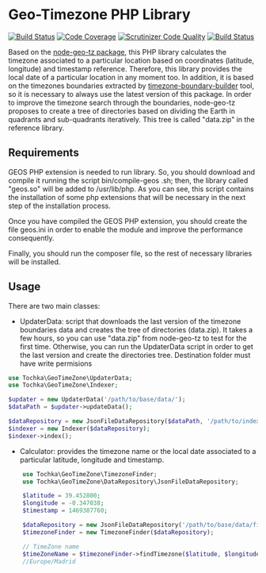 # Geo-Timezone PHP Library
[![Build Status](https://travis-ci.org/minube/geo-timezone.png)](https://travis-ci.org/minube/geo-timezone) [![Code Coverage](https://scrutinizer-ci.com/g/minube/geo-timezone/badges/coverage.png?b=master)](https://scrutinizer-ci.com/g/minube/geo-timezone/?branch=master) [![Scrutinizer Code Quality](https://scrutinizer-ci.com/g/minube/geo-timezone/badges/quality-score.png?b=master)](https://scrutinizer-ci.com/g/minube/geo-timezone/?branch=master) [![Build Status](https://scrutinizer-ci.com/g/minube/geo-timezone/badges/build.png?b=master)](https://scrutinizer-ci.com/g/minube/geo-timezone/build-status/master)

Based on the [node-geo-tz package](https://github.com/evansiroky/node-geo-tz), this PHP library calculates the timezone associated to a particular location based on coordinates (latitude, longitude) and timestamp
reference. Therefore, this library provides the local date of a particular location in any moment too.
In addition, it is based on the timezones boundaries extracted by [timezone-boundary-builder](https://github.com/evansiroky/timezone-boundary-builder) tool, so it is necessary to always use the latest version of this package.
In order to improve the timezone search through the boundaries, node-geo-tz proposes to create a tree of directories based on dividing the Earth in quadrants and sub-quadrants iteratively. This tree is called "data.zip" in the reference library.


## Requirements
GEOS PHP extension is needed to run library. So, you should download and compile it running the script bin/compile-geos
.sh; then, the library called "geos.so" will be added to /usr/lib/php.
As you can see, this script contains the installation of some php extensions that will be necessary in the next
step of the installation process.

Once you have compiled the GEOS PHP extension, you should create the file geos.ini in order to enable the module and improve the performance consequently.

Finally, you should run the composer file, so the rest of necessary libraries will be installed.


## Usage
There are two main classes:

* UpdaterData: script that downloads the last version of the timezone boundaries data and creates the tree of directories (data.zip). It takes a few hours, so you can use "data.zip" from node-geo-tz to test for the first time. Otherwise, you can run the UpdaterData script in order to get the last version and create the directories tree. Destination folder must have write permisions

```php
use Tochka\GeoTimeZone\UpdaterData;
use Tochka\GeoTimeZone\Indexer;

$updater = new UpdaterData('/path/to/base/data/');
$dataPath = $updater->updateData();

$dataRepository = new JsonFileDataRepository($dataPath, '/path/to/index/data/directory');
$indexer = new Indexer($dataRepository);
$indexer->index();
```

* Calculator: provides the timezone name or the local date associated to a particular latitude, longitude and timestamp.

```php
    use Tochka\GeoTimeZone\TimezoneFinder;
    use Tochka\GeoTimeZone\DataRepository\JsonFileDataRepository;

    $latitude = 39.452800;
    $longitude = -0.347038;
    $timestamp = 1469387760;

    $dataRepository = new JsonFileDataRepository('/path/to/base/data/file.json', '/path/to/index/data/');
    $timezoneFinder = new TimezoneFinder($dataRepository);

    // TimeZone name
    $timeZoneName = $timezoneFinder->findTimezone($latitude, $longitude);
    //Europe/Madrid
```
